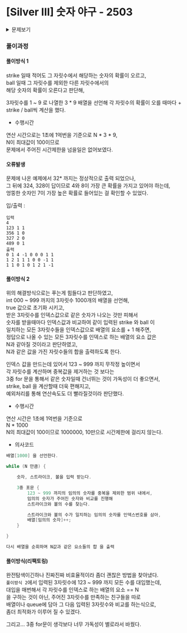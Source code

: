 # [Silver III] 숫자 야구 - 2503 

<details>
	<summary>문제보기</summary>

[문제 링크](https://www.acmicpc.net/problem/2503) 

### 성능 요약

메모리: 2020 KB, 시간: 0 ms

### 분류

브루트포스 알고리즘, 구현

### 제출 일자

2023년 12월 9일 15:47:15

### 문제 설명

<p>정보문화진흥원 정보 영재 동아리에서 동아리 활동을 하던 영수와 민혁이는 쉬는 시간을 틈타 숫자야구 게임을 하기로 했다.</p>

<ul>
	<li>영수는 1에서 9까지의 서로 다른 숫자 세 개로 구성된 세 자리 수를 마음속으로 생각한다. (예: 324)</li>
	<li>민혁이는 1에서 9까지의 서로 다른 숫자 세 개로 구성된 세 자리 수를 영수에게 묻는다. (예: 123)</li>
	<li>민혁이가 말한 세 자리 수에 있는 숫자들 중 하나가 영수의 세 자리 수의 동일한 자리에 위치하면 스트라이크 한 번으로 센다. 숫자가 영수의 세 자리 수에 있긴 하나 다른 자리에 위치하면 볼 한 번으로 센다.</li>
</ul>

<p>예) 영수가 324를 갖고 있으면 </p>

<ul>
	<li>429는 1 스트라이크 1 볼이다.</li>
	<li>241은 0 스트라이크 2 볼이다.</li>
	<li>924는 2 스트라이크 0 볼이다.</li>
	<li>영수는 민혁이가 말한 수가 몇 스트라이크 몇 볼인지를 답해준다.</li>
	<li>민혁이가 영수의 세 자리 수를 정확하게 맞추어 3 스트라이크가 되면 게임이 끝난다. 아니라면 민혁이는 새로운 수를 생각해 다시 영수에게 묻는다.</li>
</ul>

<p>현재 민혁이와 영수는 게임을 하고 있는 도중에 있다. 민혁이가 영수에게 어떤 수들을 물어보았는지, 그리고 각각의 물음에 영수가 어떤 대답을 했는지가 입력으로 주어진다. 이 입력을 바탕으로 여러분은 영수가 생각하고 있을 가능성이 있는 수가 총 몇 개인지를 알아맞혀야 한다.</p>

<p>아래와 같은 경우를 생각해보자.  </p>

<ul>
	<li>민혁: 123</li>
	<li>영수: 1 스트라이크 1 볼.</li>
	<li>민혁: 356</li>
	<li>영수: 1 스트라이크 0 볼.</li>
	<li>민혁: 327</li>
	<li>영수: 2 스트라이크 0 볼.</li>
	<li>민혁: 489</li>
	<li>영수: 0 스트라이크 1 볼.</li>
</ul>

<p>이때 가능한 답은 324와 328, 이렇게 두 가지이다.</p>

<p>영수는 동아리의 규율을 잘 따르는 착한 아이라 민혁이의 물음에 곧이곧대로 정직하게 답한다. 그러므로 영수의 답들에는 모순이 없다.</p>

<p>민혁이의 물음들과 각각의 물음에 대한 영수의 답이 입력으로 주어질 때 영수가 생각하고 있을 가능성이 있는 답의 총 개수를 출력하는 프로그램을 작성하시오.</p>

### 입력 

 <p>첫째 줄에는 민혁이가 영수에게 몇 번이나 질문을 했는지를 나타내는 1 이상 100 이하의 자연수 N이 주어진다. 이어지는 N개의 줄에는 각 줄마다 민혁이가 질문한 세 자리 수와 영수가 답한 스트라이크 개수를 나타내는 정수와 볼의 개수를 나타내는 정수, 이렇게 총 세 개의 정수가 빈칸을 사이에 두고 주어진다.</p>

### 출력 

 <p>첫 줄에 영수가 생각하고 있을 가능성이 있는 답의 총 개수를 출력한다.</p>

</details>

### 풀이과정

#### 풀이방식 1

strike 일때 적어도 그 자릿수에서 해당하는 숫자의 확률이 오르고,   
ball 일때 그 자릿수를 제외한 다른 자릿수에서의   
해당 숫자의 확률이 오른다고 판단해,   

3자릿수를 1 ~ 9 로 나열한 3 * 9 배열을 선언해
각 자릿수의 확률이 오를 때마다 + strike / ball씩 계산을 했다.   

- 수행시간

연산 시간으로는 1초에 1억번을 기준으로
N * 3 * 9,   
N이 최대값이 100이므로   
문제에서 주어진 시간제한을 넘을일은 없어보였다.

#### 오류발생

문제에 나온 예제에서 32* 까지는 정상적으로 출력 되었으나,   
그 뒤에 324, 328이 답이므로 4와 8이 가장 큰 확률을 가지고 있어야 하는데,   
엉뚱한 숫자인 7이 가장 높은 확률로 들어있는 걸 확인할 수 있었다.   

입/출력 :   
```
입력
4
123 1 1
356 1 0
327 2 0
489 0 1
출력
0 1 4 -1 0 0 0 1 1 
1 2 1 1 1 0 0 -1 1 
1 1 0 1 0 1 2 1 -1 
```

#### 풀이방식 2

위의 해결방식으로는 푸는게 힘들다고 판단하였고,   
int 000 ~ 999 까지의 3자릿수 1000개의 배열을 선언해,   
true 값으로 초기화 시키고,   
받은 3자릿수를 인덱스값으로 같은 숫자가 나오는 것만 피해서     
숫자를 받을때마다 인덱스값과 비교하여 같이 입력된 strike 와 ball 이   
일치하는 모든 3자릿수들을 인덱스값으로 배열의 요소를 + 1 해주면,   
정답으로 나올 수 있는 모든 3자릿수를 인덱스로 하는 배열의 요소 값은   
N과 같아질 것이라고 판단하였고,   
N과 같은 값을 가진 자릿수들의 합을 출력하도록 한다.

인덱스 값을 만드는데 있어서 123 ~ 999 까지 무작정 높이면서   
각 자릿수를 계산하며 중복값을 제거하는 것 보다는   
3중 for 문을 통해서 같은 숫자일때 건너뛰는 것이 가독성이 더 좋으면서,   
strike, ball 을 계산할때 더욱 편해지고,   
예외처리를 통해 연산속도도 더 빨라질것이라 판단했다.

- 수행시간

연산 시간은 1초에 1억번을 기준으로   
N * 1000   
N의 최대값이 100이므로 1000000, 10만으로 시간제한에 걸리지 않는다.

- 의사코드   
```c++
배열[1000] 을 선언한다.

while (N 만큼) {

    숫자, 스트라이크, 볼을 입력 받는다.

    3중 포문 {
        123 ~ 999 까지의 임의의 숫자를 중복을 제외한 범위 내에서,   
        임의의 숫자가 주어진 숫자와 비교를 진행해       
        스트라이크와 볼의 수를 찾는다.

        스트라이크와 볼의 수가 일치하는 임의의 숫자를 인덱스번호를 삼아,   
        배열[임의의 숫자]++;   
    }

}

다시 배열을 순회하며 N값과 같은 요소들의 합 을 출력

```

#### 풀이방식(리팩토링)
완전탐색이긴하나 진짜진짜 비효율적이라 좀더 괜찮은 방법을 찾아냈다.   
`풀이방식 2`에서 입력된 3자릿수에 123 ~ 999 까지 모든 수를 대입했는데,   
대입을 매번해서 각 자릿수를 인덱스로 하는 배열의 요소 == N   
을 구하는 것이 아닌, 주어진 3자릿수를 만족하는 친구들을 따로   
배열이나 queue에 담아 그 다음 입력된 3자릿수와 비교를 하는식으로,   
좀더 최적화가 이루어 질 수 있겠다.   

그리고... 3중 for문이 생각보다 너무 가독성이 별로라서 바꿨다.
